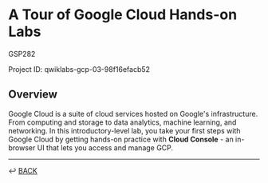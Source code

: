 # A Tour of Google Cloud Hands-on Labs

GSP282

Project ID: qwiklabs-gcp-03-98f16efacb52

## Overview

Google Cloud is a suite of cloud services hosted on Google's infrastructure. From computing and storage to data analytics, machine learning, and networking. In this introductory-level lab, you take your first steps with Google Cloud by getting hands-on practice with **Cloud Console** - an in-browser UI that lets you access and manage GCP.


---

↩️ [BACK](./README.md)
